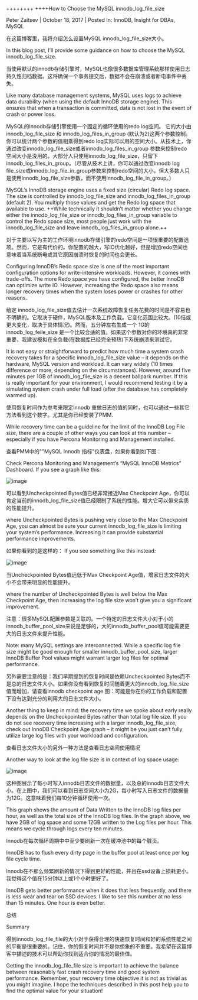 ++++++++    ++++How to Choose the MySQL innodb_log_file_size
    
Peter Zaitsev  | October 18, 2017 |  Posted In: InnoDB, Insight for DBAs, MySQL

在这篇博客里，我将介绍怎么设置MySQL innodb_log_file_size大小。

In this blog post, I’ll provide some guidance on how to choose the MySQL innodb_log_file_size.

当使用默认的innodb存储引擎时，MySQL也像很多数据库管理系统那样使用日志持久性归档数据。这将确保一个事务提交后，数据不会在崩溃或者断电事件中丢失。

Like many database management systems, MySQL uses logs to achieve data durability (when using the default InnoDB storage engine). This ensures that when a transaction is committed, data is not lost in the event of crash or power loss.

MySQL的Innodb存储引擎使用一个固定的循环使用的redo log空间。
它的大小由innodb_log_file_size 和 innodb_log_files_in_group (默认为2)这两个参数控制。你可以统计两个参数的值相乘得到redo log实际可以用的空间大小。从技术上，你通过改变innodb_log_file_size或者innodb_log_files_in_group 参数来控制redo空间大小是没用的。大部分人只使用innodb_log_file_size，只留下innodb_log_files_in_group。（尽管从技术上讲，你可以通过改变innodb log file_size或innodb_log_file_in_group参数来控制redo空间的大小，但大多数人只是使用innodb_log_file_size参数，而不使用innodb_log_file_in_group。）

MySQL’s InnoDB storage engine uses a fixed size (circular) Redo log space. The size is controlled by innodb_log_file_size and innodb_log_files_in_group (default 2). You multiply those values and get the Redo log space that available to use. ++While technically it shouldn’t matter whether you change either the innodb_log_file_size or innodb_log_files_in_group variable to control the Redo space size, most people just work with the innodb_log_file_size and leave innodb_log_files_in_group alone.++

对于主要以写为主的工作环境Innodb存储引擎的redo空间是一项很重要的配置选项。然而，它是有代价的。你配置的越大，写IO优化越好，但是增加redo空间也意味着当系统断电或其它原因崩溃时恢复的时间也会更长。

Configuring InnoDB’s Redo space size is one of the most important configuration options for write-intensive workloads. However, it comes with trade-offs. The more Redo space you have configured, the better InnoDB can optimize write IO. However, increasing the Redo space also means longer recovery times when the system loses power or crashes for other reasons. 

给定 innodb_log_file_size值去估计一次系统故障恢复任务花费的时间是不容易也不明确的。它取决于硬件，MySQL版本及工作负载。它变化范围比较大。(10倍或更大变化，取决于具体情况)。然而，五分钟左右生成一个 1G的 innodb_log_feile_size 是一个比较合适的值。如果这个参数对你的环境真的非常重要，我建议模拟在全负载(在数据库已经完全预热)下系统崩溃来测试它。

It is not easy or straightforward to predict how much time a system crash recovery takes for a specific innodb_log_file_size value – it depends on the hardware, MySQL version and workload. It can vary widely (10 times difference or more, depending on the circumstances). However, around five minutes per 1GB of innodb_log_file_size is a decent ballpark number. If this is really important for your environment, I would recommend testing it by a simulating system crash under full load (after the database has completely warmed up).   

使用恢复时间作为参考来限定Innodb 重做日志的值的同时，也可以通过一些其它方法看到这个数字。尤其是你已经安装了PMM.

While recovery time can be a guideline for the limit of the InnoDB Log File size, there are a couple of other ways you can look at this number – especially if you have Percona Monitoring and Management installed.

查看PMM中的""MySQL Innodb 指标"仪表盘，如果你看到如下图：

Check Percona Monitoring and Management’s “MySQL InnoDB Metrics” Dashboard. If you see a graph like this:

![image](https://www.percona.com/blog/wp-content/uploads/2017/10/innodb_log_file_size.png)

可以看到Uncheckpointed Bytes值已经非常接近Max Checkpoint Age，你可以肯定当前的innodb_log_file_size值已经限制了系统的性能。增大它可以带来实质的性能提升。

where Uncheckpointed Bytes is pushing very close to the Max Checkpoint Age, you can almost be sure your current innodb_log_file_size is limiting your system’s performance. Increasing it can provide substantial performance improvements.

如果你看到的是这样的：
If you see something like this instead:

![image](https://www.percona.com/blog/wp-content/uploads/2017/10/innodb_log_file_size-2.png)


当Uncheckpointed Bytes值远低于Max Checkpoint Age值，增家日志文件的大小不会带来明显的性能提升。

where the number of Uncheckpointed Bytes is well below the Max Checkpoint Age, then increasing the log file size won’t give you a significant improvement.

注意：很多MySQL配置参数是关联的。一个特定的日志文件大小对于小的innodb_buffer_pool_size来说是足够的，大的innodb_buffer_pool值可能需要更大的日志文件来提升性能。

Note: many MySQL settings are interconnected. While a specific log file size might be good enough for smaller innodb_buffer_pool_size, larger InnoDB Buffer Pool values might warrant larger log files for optimal performance.

另外需要注意的是：我们早期提到的恢复时间是依赖Uncheckpointed Bytes而不是总的日志文件大小。如果你没有看到恢复时间随着更大的innodb_log_file_size值而增加，请查看innodb checkpoint age 图：可能是你在你的工作负载和配置下没有达到充分的利用大的日志文件大小。

Another thing to keep in mind: the recovery time we spoke about early really depends on the Uncheckpointed Bytes rather than total log file size. If you do not see recovery time increasing with a larger innodb_log_file_size, check out InnoDB Checkpoint Age graph – it might be you just can’t fully utilize large log files with your workload and configuration.

查看日志文件大小的另外一种方法是查看日志空间使用情况

Another way to look at the log file size is in context of log space usage:

![image](https://www.percona.com/blog/wp-content/uploads/2017/10/innodb_log_file_size-3.png)

这种图展示了每小时写入innodb日志文件的数据量，以及总的innodb日志文件大小。在上图中，我们可以看到日志空间大小为2G，每小时写入日志文件的数据量为12G。这意味着我们每10分钟循环使用一次。

This graph shows the amount of Data Written to the InnoDB log files per hour, as well as the total size of the InnoDB log files. In the graph above, we have 2GB of log space and some 12GB written to the Log files per hour. This means we cycle through logs every ten minutes.

Innodb在每次循环周期中中至少要刷新一次在缓冲池中的每个脏页。

InnoDB has to flush every dirty page in the buffer pool at least once per log file cycle time.

Innodb在不那么频繁刷新的情况下得到更好的性能，并且在ssd设备上损耗更小。我觉得这个值在15分钟以上或1个小时更好了。

InnoDB gets better performance when it does that less frequently, and there is less wear and tear on SSD devices. I like to see this number at no less than 15 minutes. One hour is even better.  

总结

Summary

得到innodb_log_file_file的大小对于获得合理的快速恢复时间和好的系统性能之间的平衡是很重要的。记住，你的恢复时间并不是你想象的不重要。我希望在这篇博客中描述的技术可以帮助你找到适合你的情况的最佳值。

Getting the innodb_log_file_file size is important to achieve the balance between reasonably fast crash recovery time and good system performance. Remember, your recovery time objective it is not as trivial as you might imagine. I hope the techniques described in this post help you to find the optimal value for your situation!